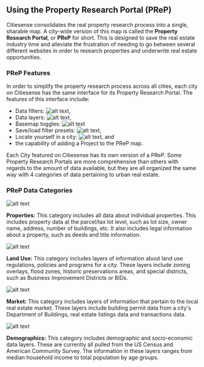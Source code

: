 ## Using the Property Research Portal (PReP)
Citiesense consolidates the real property research process into a single, sharable map. A city-wide version of this map is called the __Property Research Portal__, or __PReP__ for short. This is designed to save the real estate industry time and alleviate the frustration of needing to go between several different websites in order to research properties and underwrite real estate opportunities. 

### PReP Features
In order to simplify the property research process across all cities, each city on Citiesense has the same interface for its Property Research Portal. 
The features of this interface include:
* Data filters: ![alt text](https://farm2.staticflickr.com/1532/24312981384_2ff912b930_s.jpg "filters"),
* Data layers: ![alt text](https://farm2.staticflickr.com/1476/24850246751_82a03d9d23_s.jpg "layers"),
* Basemap toggles: ![alt text](https://farm2.staticflickr.com/1720/24850246761_ba838917b8_s.jpg "basemaps")
* Save/load filter presets: ![alt text](https://farm2.staticflickr.com/1720/24943561765_b0410f0774_s.jpg "save a filter preset"),
* Locate yourself in a city: ![alt text](https://farm2.staticflickr.com/1445/24648088200_878a42aeba_s.jpg "locate me"), and
* the capability of adding a Project to the PReP map. 

Each City featured on Citiesense has its own version of a PReP. Some Property Research Portals are more comprehensive than others with regards to the amount of data available, but they are all organized the same way with 4 categories of data pertaining to urban real estate. 

### PReP Data Categories
![alt text](http://d9hhrg4mnvzow.cloudfront.net/try.citiesense.com/real-estate-maps/102e6d18-property-details-icon_02r02q02r02q000000.png "Properties")

__Properties:__ This category includes all data about individual properties. This includes property data at the parcel/tax lot level, such as lot size, owner name, address, number of buildings, etc. It also includes legal information about a property, such as deeds and title information.

![alt text](http://d9hhrg4mnvzow.cloudfront.net/try.citiesense.com/real-estate-maps/351c938f-land-use-layers-icon_02o02o02o02n000000.png "Land Use")

__Land Use:__ This category includes layers of information about land use regulations, policies and programs for a city. These layers include zoning overlays, flood zones, historic preservations areas, and special districts, such as Business Improvement Districts or BIDs.

![alt text](http://d9hhrg4mnvzow.cloudfront.net/try.citiesense.com/real-estate-maps/48ae8e49-market-activity-icon_02r02r02r02r000000.png "Market")

__Market:__ This category includes layers of information that pertain to the local real estate market. These layers include building permit data from a city's Department of Buildings, real estate listings data and transactions data.

![alt text](http://d9hhrg4mnvzow.cloudfront.net/try.citiesense.com/real-estate-maps/6f3b8c1e-demographics-icon_02o02o02o02o000000.png "Demographics")

__Demographics:__ This category includes demographic and socio-economic data layers. These are currently all pulled from the US Census and American Community Survey. The information in these layers ranges from median household income to total population by age groups. 


